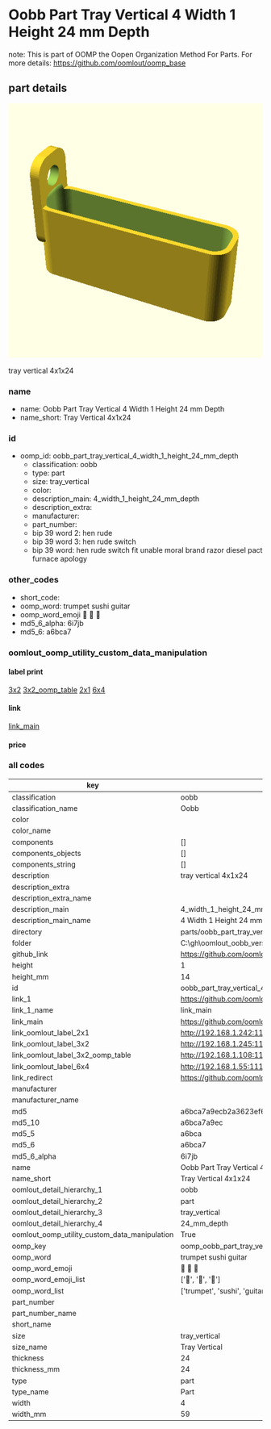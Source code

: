 # Oobb Part Tray Vertical 4 Width 1 Height 24 mm Depth  

note: This is part of OOMP the Oopen Organization Method For Parts. For more details: https://github.com/oomlout/oomp_base

##  part details
  

[![](3dpr.png)](3dpr.png)

tray vertical 4x1x24



### name
* name: Oobb Part Tray Vertical 4 Width 1 Height 24 mm Depth
* name_short: Tray Vertical 4x1x24 
### id
* oomp_id: oobb_part_tray_vertical_4_width_1_height_24_mm_depth
  * classification: oobb
  * type: part
  * size: tray_vertical
  * color: 
  * description_main: 4_width_1_height_24_mm_depth
  * description_extra: 
  * manufacturer: 
  * part_number: 
  * bip 39 word 2: hen rude
  * bip 39 word 3: hen rude switch
  * bip 39 word: hen rude switch fit unable moral brand razor diesel pact furnace apology

### other_codes
* short_code: 
* oomp_word: trumpet sushi guitar
* oomp_word_emoji :trumpet: :sushi: :guitar:
* md5_6_alpha: 6i7jb
* md5_6: a6bca7






### oomlout_oomp_utility_custom_data_manipulation
#### label print
[3x2](http://192.168.1.245:1112/?label=oomp%206i7jb)
[3x2_oomp_table](http://192.168.1.108:1112/?label=oomp%206i7jb)
[2x1](http://192.168.1.242:1112/?label=oomp%206i7jb)
[6x4](http://192.168.1.55:1112/?label=oomp%206i7jb)    

#### link

[link_main](https://github.com/oomlout/oomlout_oobb_version_4_generated_parts/tree/main/navigation_oomp/oobb/part/tray_vertical/4_width_1_height_24_mm_depth/part)                              

#### price







### all codes 
| key | value |  
| --- | --- |  
| classification | oobb |  
| classification_name | Oobb |  
| color |  |  
| color_name |  |  
| components | [] |  
| components_objects | [] |  
| components_string | [] |  
| description | tray vertical 4x1x24 |  
| description_extra |  |  
| description_extra_name |  |  
| description_main | 4_width_1_height_24_mm_depth |  
| description_main_name | 4 Width 1 Height 24 mm Depth |  
| directory | parts/oobb_part_tray_vertical_4_width_1_height_24_mm_depth |  
| folder | C:\gh\oomlout_oobb_version_4_generated_parts\parts\oobb_part_tray_vertical_4_width_1_height_24_mm_depth |  
| github_link | https://github.com/oomlout/oomlout_oomp_part_src/tree/main/parts/oobb_part_tray_vertical_4_width_1_height_24_mm_depth |  
| height | 1 |  
| height_mm | 14 |  
| id | oobb_part_tray_vertical_4_width_1_height_24_mm_depth |  
| link_1 | https://github.com/oomlout/oomlout_oobb_version_4_generated_parts/tree/main/navigation_oomp/oobb/part/tray_vertical/4_width_1_height_24_mm_depth/part |  
| link_1_name | link_main |  
| link_main | https://github.com/oomlout/oomlout_oobb_version_4_generated_parts/tree/main/navigation_oomp/oobb/part/tray_vertical/4_width_1_height_24_mm_depth/part |  
| link_oomlout_label_2x1 | http://192.168.1.242:1112/?label=oomp%206i7jb |  
| link_oomlout_label_3x2 | http://192.168.1.245:1112/?label=oomp%206i7jb |  
| link_oomlout_label_3x2_oomp_table | http://192.168.1.108:1112/?label=oomp%206i7jb |  
| link_oomlout_label_6x4 | http://192.168.1.55:1112/?label=oomp%206i7jb |  
| link_redirect | https://github.com/oomlout/oomlout_oobb_version_4_generated_parts/tree/main/parts/oobb_tray_vertical_04_01_24 |  
| manufacturer |  |  
| manufacturer_name |  |  
| md5 | a6bca7a9ecb2a3623ef6257db86f3b59 |  
| md5_10 | a6bca7a9ec |  
| md5_5 | a6bca |  
| md5_6 | a6bca7 |  
| md5_6_alpha | 6i7jb |  
| name | Oobb Part Tray Vertical 4 Width 1 Height 24 mm Depth |  
| name_short | Tray Vertical 4x1x24  |  
| oomlout_detail_hierarchy_1 | oobb |  
| oomlout_detail_hierarchy_2 | part |  
| oomlout_detail_hierarchy_3 | tray_vertical |  
| oomlout_detail_hierarchy_4 | 24_mm_depth |  
| oomlout_oomp_utility_custom_data_manipulation | True |  
| oomp_key | oomp_oobb_part_tray_vertical_4_width_1_height_24_mm_depth |  
| oomp_word | trumpet sushi guitar |  
| oomp_word_emoji | :trumpet: :sushi: :guitar: |  
| oomp_word_emoji_list | [':trumpet:', ':sushi:', ':guitar:'] |  
| oomp_word_list | ['trumpet', 'sushi', 'guitar'] |  
| part_number |  |  
| part_number_name |  |  
| short_name |  |  
| size | tray_vertical |  
| size_name | Tray Vertical |  
| thickness | 24 |  
| thickness_mm | 24 |  
| type | part |  
| type_name | Part |  
| width | 4 |  
| width_mm | 59 |  
